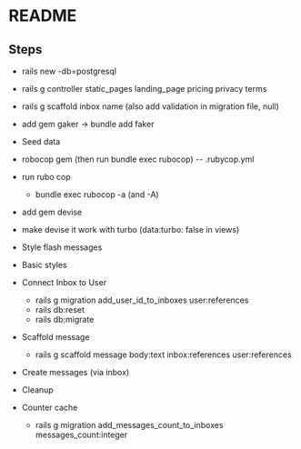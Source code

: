 # README

## Steps

- rails new <projectname> -db=postgresql
- rails g controller static_pages landing_page pricing privacy terms
- rails g scaffold inbox name  (also add validation in migration file, null)
- add gem gaker -> bundle add faker
- Seed data
- robocop gem  (then run bundle exec rubocop)
 -- .rubycop.yml
- run rubo cop
  - bundle exec rubocop -a (and -A)

- add gem devise
- make devise it work with turbo (data:turbo: false in views)

- Style flash messages
- Basic styles
- Connect Inbox to User
  - rails g migration add_user_id_to_inboxes user:references
  - rails db:reset
  - rails db:migrate

- Scaffold message
  - rails g scaffold message body:text inbox:references user:references

- Create messages (via inbox)

- Cleanup

- Counter cache
  - rails g migration add_messages_count_to_inboxes messages_count:integer
  


